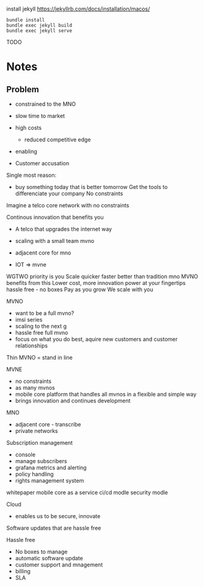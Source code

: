 install jekyll https://jekyllrb.com/docs/installation/macos/

`bundle install`  
`bundle exec jekyll build`  
`bundle exec jekyll serve`  


TODO


# Notes
## Problem
- constrained to the MNO
- slow time to market
- high costs
  - reduced competitive edge

- enabling
- Customer accusation 

Single most reason: 
- buy something today that is better tomorrow
Get the tools to differenciate your company
No constraints

Imagine a telco core network with no constraints

Continous innovation that benefits you
- A telco that upgrades the internet way

- scaling with a small team mvno
- adjacent core for mno
- IOT => mvne

WGTWO priority is you
Scale quicker faster better than tradition mno
MVNO benefits from this
Lower cost, more innovation power at your fingertips
hassle free - no boxes
Pay as you grow
We scale with you

MVNO
- want to be a full mvno?
- imsi series
- scaling to the next g
- hassle free full mvno
- focus on what you do best, aquire new customers and customer relationships

Thin MVNO = stand in line

MVNE
- no constraints
- as many mvnos 
- mobile core platform that handles all mvnos in a flexible and simple way
- brings innovation and continues development

MNO
- adjacent core - transcribe
- private networks


Subscription management
- console
- manage subscribers 
- grafana metrics and alerting
- policy handling
- rights management system


whitepaper
mobile core as a service
ci/cd modle
security modle

Cloud
- enables us to be secure, innovate

Software updates that are hassle free

Hassle free 
- No boxes to manage
- automatic software update
- customer support and mnagement
- billing
- SLA
